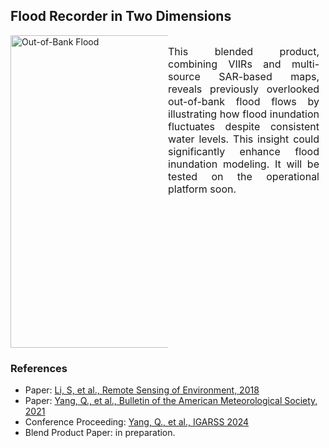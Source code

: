 ## Flood Recorder in Two Dimensions
 <div style="display: flex; flex-direction: row; justify-content: space-between;">
   <div style="width: 50%; margin-top: 0px;"> <!-- Set width to 60% for the figure -->
    <a>
      <img src="../images/RR_2023_blended_Stage_Drayton.gif" alt="Out-of-Bank Flood" width="500" style="display: block; margin: 0 auto;"> <!-- Adjust width for larger figure -->
    </a>
  </div>
  <div style="width: 50%; font-size: 16px; text-align: justify; margin-right: 10px;"> <!-- Set width to 40% for text and add margin for spacing -->
    <p>
      This blended product, combining VIIRs and multi-source SAR-based maps, reveals previously overlooked out-of-bank flood flows by illustrating how flood inundation fluctuates despite consistent water levels. This insight could significantly enhance flood inundation modeling. It will be tested on the operational platform soon.
    </p>
  </div>
</div>

### References
- Paper: [Li, S, et al., Remote Sensing of Environment, 2018](https://www.sciencedirect.com/science/article/abs/pii/S0034425717304431)
- Paper: [Yang, Q., et al., Bulletin of the American Meteorological Society, 2021](https://journals.ametsoc.org/configurable/content/journals$002fbams$002f102$002f5$002fBAMS-D-19-0319.1.xml?t:ac=journals%24002fbams%24002f102%24002f5%24002fBAMS-D-19-0319.1.xml)
- Conference Proceeding: [Yang, Q., et al., IGARSS 2024](https://essopenarchive.org/users/781530/articles/936006-advanced-operational-flood-monitoring-in-the-new-era-harnessing-high-resolution-event-based-and-multi-source-remote-sensing-data-for-flood-extent-detection-and-depth-estimation)
- Blend Product Paper: in preparation.